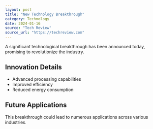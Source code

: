 ```yaml
---
layout: post
title: "New Technology Breakthrough"
category: Technology
date: 2024-01-16
source: "Tech Review"
source_url: "https://techreview.com"
---
```


A significant technological breakthrough has been announced today, promising to revolutionize the industry.

## Innovation Details

- Advanced processing capabilities
- Improved efficiency
- Reduced energy consumption

## Future Applications

This breakthrough could lead to numerous applications across various industries.
